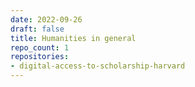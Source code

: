 ```yaml
---
date: 2022-09-26
draft: false
title: Humanities in general
repo_count: 1
repositories:
- digital-access-to-scholarship-harvard
---
```



